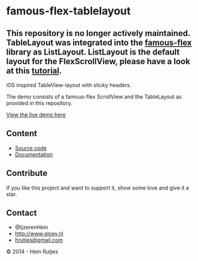 famous-flex-tablelayout
==========

## This repository is no longer actively maintained. TableLayout was integrated into the [famous-flex](https://github.com/IjzerenHein/famous-flex) library as ListLayout. ListLayout is the default layout for the FlexScrollView, please have a look at this [tutorial](https://github.com/IjzerenHein/famous-flex/blob/master/tutorials/FlexScrollView.md).

iOS inspired TableView-layout with sticky headers.

The demo consists of a famous-flex ScrollView and the TableLayout
as provided in this repository. 

[View the live demo here](https://rawgit.com/IjzerenHein/famous-flex-tablelayout/master/example/dist/index.html)


## Content

-	[Source code](./src/TableLayout.js)
-	[Documentation](./docs/TableLayout.md)


## Contribute

If you like this project and want to support it, show some love
and give it a star.


## Contact
- 	@IjzerenHein
- 	http://www.gloey.nl
- 	hrutjes@gmail.com

© 2014 - Hein Rutjes
